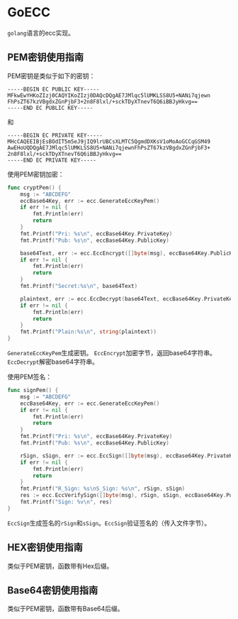 # GoECC
`golang`语言的ecc实现。

## PEM密钥使用指南
PEM密钥是类似于如下的密钥：
```
-----BEGIN EC PUBLIC KEY-----
MFkwEwYHKoZIzj0CAQYIKoZIzj0DAQcDQgAE7JMlqc5lUMKLSS8U5+NANi7qjewn
FhPsZT67kzVBgdxZGnPjbF3+2n8F8lxl/+sckTDyXTnevT6Q6iBBJyHkvg==
-----END EC PUBLIC KEY-----
```
和
```
-----BEGIN EC PRIVATE KEY-----
MHcCAQEEIBjEsBOdIT5m5eJ9jIQ9lrUBCsXLMTC5QgmdDXKsV1oMoAoGCCqGSM49
AwEHoUQDQgAE7JMlqc5lUMKLSS8U5+NANi7qjewnFhPsZT67kzVBgdxZGnPjbF3+
2n8F8lxl/+sckTDyXTnevT6Q6iBBJyHkvg==
-----END EC PRIVATE KEY-----
```

使用PEM密钥加密：
```go
func cryptPem() {
	msg := "ABCDEFG"
	eccBase64Key, err := ecc.GenerateEccKeyPem()
	if err != nil {
		fmt.Println(err)
		return
	}
	fmt.Printf("Pri: %s\n", eccBase64Key.PrivateKey)
	fmt.Printf("Pub: %s\n", eccBase64Key.PublicKey)

	base64Text, err := ecc.EccEncrypt([]byte(msg), eccBase64Key.PublicKey)
	if err != nil {
		fmt.Println(err)
		return
	}
	fmt.Printf("Secret:%s\n", base64Text)

	plaintext, err := ecc.EccDecrypt(base64Text, eccBase64Key.PrivateKey)
	if err != nil {
		fmt.Println(err)
		return
	}
	fmt.Printf("Plain:%s\n", string(plaintext))
}
```
`GenerateEccKeyPem`生成密钥。
`EccEncrypt`加密字节，返回base64字符串。
`EccDecrypt`解密base64字符串。

使用PEM签名：
```go
func signPem() {
	msg := "ABCDEFG"
	eccBase64Key, err := ecc.GenerateEccKeyPem()
	if err != nil {
		fmt.Println(err)
		return
	}
	fmt.Printf("Pri: %s\n", eccBase64Key.PrivateKey)
	fmt.Printf("Pub: %s\n", eccBase64Key.PublicKey)

	rSign, sSign, err := ecc.EccSign([]byte(msg), eccBase64Key.PrivateKey)
	if err != nil {
		fmt.Println(err)
		return
	}
	fmt.Printf("R_Sign: %s\nS_Sign: %s\n", rSign, sSign)
	res := ecc.EccVerifySign([]byte(msg), rSign, sSign, eccBase64Key.PublicKey)
	fmt.Printf("Sign: %v\n", res)
}
```
`EccSign`生成签名的`rSign`和`sSign`。`EccSign`验证签名的（传入文件字节）。

## HEX密钥使用指南
类似于PEM密钥，函数带有Hex后缀。

## Base64密钥使用指南
类似于PEM密钥，函数带有Base64后缀。
